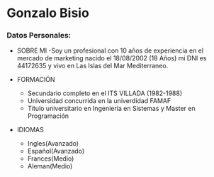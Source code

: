 # Gonzalo Bisio 

### Datos Personales:
* SOBRE MI
-Soy un profesional con 10 años de experiencia en el mercado de marketing nacido el 18/08/2002 (18 Años) mi DNI es 44172635 y vivo en Las Islas del Mar Mediterraneo.

* FORMACIÓN
  - Secundario completo en el ITS VILLADA (1982-1988)
  - Universidad concurrida en la univerdidad FAMAF  
  - Título universitario en Ingeniería en Sistemas y Master en Programación

* IDIOMAS 
  - Ingles(Avanzado)
  - Español(Avanzado)
  - Frances(Medio)
  - Aleman(Medio)
